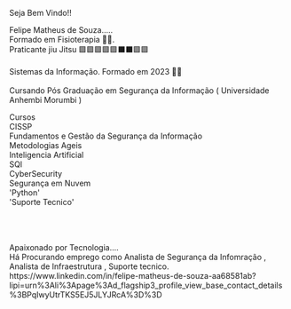 Seja Bem Vindo!!
<!--
**Felipemds86/Felipemds86** is a ✨ _special_ ✨ repository because its `README.md` (this file) appears on your GitHub profile.

Here are some ideas to get you started:

- 🔭 I’m currently working on ...
- 🌱 I’m currently learning ...
- 👯 I’m looking to collaborate on ...
- 🤔 I’m looking for help with ...
- 💬 Ask me about ...
- 📫 How to reach me: ...
- 😄 Pronouns: ...
- ⚡ Fun fact: ...
-->


Felipe Matheus de Souza.....
<br>
Formado em Fisioterapia 👨‍⚕️.
<br>
Praticante jiu Jitsu 🟪🟪🟪🟪🟪⬛⬛🟪🟪 <br>
<br>
Sistemas da Informação. Formado em 2023  👨‍💻
<br>
<br>
Cursando Pós Graduação em Segurança da Informação ( Universidade Anhembi Morumbi ) 

Cursos 
<br> 
CISSP 
<Br> 
Fundamentos e Gestão da Segurança da Informação 
<br>
Metodologias Ageis 
<br>
Inteligencia Artificial 
<br>
SQl 
<br>
CyberSecurity 
<br> 
Segurança em Nuvem 
<br> 
'Python'
<br> 
'Suporte Tecnico'
<br>

<br>

<br>
<br>
Apaixonado por Tecnologia....

<br>
Há Procurando emprego como Analista de Segurança da Infomração , Analista de Infraestrutura , Suporte tecnico.
<br>
https://www.linkedin.com/in/felipe-matheus-de-souza-aa68581ab?lipi=urn%3Ali%3Apage%3Ad_flagship3_profile_view_base_contact_details%3BPqIwyUtrTKS5EJ5JLYJRcA%3D%3D
